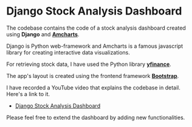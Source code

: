# Django Stock Analysis Dashboard

The codebase contains the code of a stock analysis dashboard created using **Django** and **[Amcharts](https://www.amcharts.com)**. 

Django is Python web-framework and Amcharts is a famous javascript library for creating interactive data visualizations.

For retrieving stock data, I have used the Python library **[yfinance](https://pypi.org/project/yfinance/)**.

The app's layout is created using the frontend framework **[Bootstrap](https://getbootstrap.com/)**.

I have recorded a YouTube video that explains the codebase in detail. Here's a link to it.

* [Django Stock Analysis Dashboard](https://www.youtube.com/@CoderzColumn)

Please feel free to extend the dashboard by adding new functionalities.
